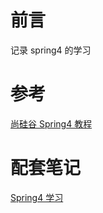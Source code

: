 # 前言
记录 spring4 的学习

# 参考
[尚硅谷 Spring4 教程](https://www.bilibili.com/video/BV1KW411u7An)
# 配套笔记
[Spring4 学习](https://www.yuque.com/summerlv/eabomq/zr1z0t/edit)